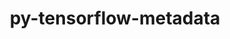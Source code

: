 ---
title: "py-tensorflow-metadata"
layout: cache
categories: [package, develop-2023-08-13]
meta: {"versions": ["1.10.0"], "compilers": ["gcc@=11.3.0"], "oss": ["ubuntu22.04"], "platforms": ["linux"], "targets": ["x86_64_v3"], "stacks": ["ml-linux-x86_64-cpu", "ml-linux-x86_64-cuda", "ml-linux-x86_64-rocm", "root"], "num_specs": 2, "num_specs_by_stack": {"ml-linux-x86_64-cpu": 2, "ml-linux-x86_64-rocm": 2, "ml-linux-x86_64-cuda": 2, "root": 2}}
spec_details: [{"hash": "2r2uwrykroa56jv5qih3mk6oej4ilwqz", "compiler": "gcc@=11.3.0", "versions": ["1.10.0"], "os": "ubuntu22.04", "platform": "linux", "target": "x86_64_v3", "variants": ["build_system=python_pip", "patches=a6b294d"], "stacks": ["ml-linux-x86_64-cpu", "ml-linux-x86_64-rocm", "ml-linux-x86_64-cuda", "root"], "size": "-", "tarball": "https://binaries.spack.io/develop-2023-08-13/build_cache/linux-ubuntu22.04-x86_64_v3/gcc-11.3.0/py-tensorflow-metadata-1.10.0/linux-ubuntu22.04-x86_64_v3-gcc-11.3.0-py-tensorflow-metadata-1.10.0-2r2uwrykroa56jv5qih3mk6oej4ilwqz.spack"}, {"hash": "hcezpofpubgzr5ngww2xnxe5alnoqesp", "compiler": "gcc@=11.3.0", "versions": ["1.10.0"], "os": "ubuntu22.04", "platform": "linux", "target": "x86_64_v3", "variants": ["build_system=python_pip", "patches=a6b294d"], "stacks": ["ml-linux-x86_64-cpu", "ml-linux-x86_64-rocm", "ml-linux-x86_64-cuda", "root"], "size": "-", "tarball": "https://binaries.spack.io/develop-2023-08-13/build_cache/linux-ubuntu22.04-x86_64_v3/gcc-11.3.0/py-tensorflow-metadata-1.10.0/linux-ubuntu22.04-x86_64_v3-gcc-11.3.0-py-tensorflow-metadata-1.10.0-hcezpofpubgzr5ngww2xnxe5alnoqesp.spack"}]
---